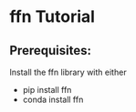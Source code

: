 # ffn Tutorial

## Prerequisites:
Install the ffn library with either
- pip install ffn
- conda install ffn